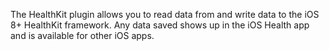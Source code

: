 
The HealthKit plugin allows you to read data from and write data to the iOS 8+ HealthKit framework.
Any data saved shows up in the iOS Health app and is available for other iOS apps.
